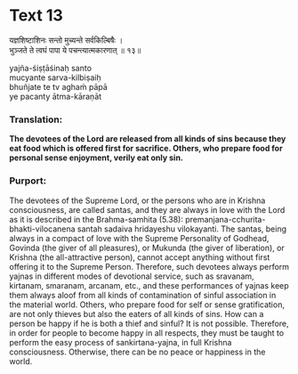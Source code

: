 # Text 13

यज्ञशिष्टाशिनः सन्तो मुच्यन्ते सर्वकिल्बिषैः ।  
भुञ्जते ते त्वघं पापा ये पचन्त्यात्मकारणात् ॥ १३॥

yajña-śiṣṭāśinaḥ santo  
mucyante sarva-kilbiṣaiḥ  
bhuñjate te tv aghaḿ pāpā  
ye pacanty ātma-kāraṇāt



### Translation:

**The devotees of the Lord are released from all kinds of sins because they eat food which is offered first for sacrifice. Others, who prepare food for personal sense enjoyment, verily eat only sin.**

### Purport:

The devotees of the Supreme Lord, or the persons who are in Krishna consciousness, are called santas, and they are always in love with the Lord as it is described in the Brahma-samhita (5.38): premanjana-cchurita-bhakti-vilocanena santah sadaiva hridayeshu vilokayanti. The santas, being always in a compact of love with the Supreme Personality of Godhead, Govinda (the giver of all pleasures), or Mukunda (the giver of liberation), or Krishna (the all-attractive person), cannot accept anything without first offering it to the Supreme Person. Therefore, such devotees always perform yajnas in different modes of devotional service, such as sravanam, kirtanam, smaranam, arcanam, etc., and these performances of yajnas keep them always aloof from all kinds of contamination of sinful association in the material world. Others, who prepare food for self or sense gratification, are not only thieves but also the eaters of all kinds of sins. How can a person be happy if he is both a thief and sinful? It is not possible. Therefore, in order for people to become happy in all respects, they must be taught to perform the easy process of sankirtana-yajna, in full Krishna consciousness. Otherwise, there can be no peace or happiness in the world.